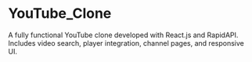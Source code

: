# YouTube_Clone
A fully functional YouTube clone developed with React.js and RapidAPI. Includes video search, player integration, channel pages, and responsive UI.
